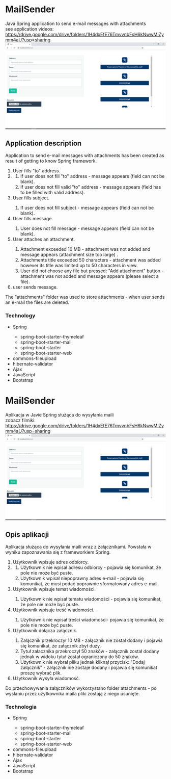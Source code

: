 # MailSender
Java Spring application to send e-mail messages with attachments<br>
see application videos: https://drive.google.com/drive/folders/1H4dxEfE76TmvvnbFsH6kNwwMlZymm4aU?usp=sharing
![Screenshot](mail.png)
<h2>Application description</h2>
Application to send e-mail messages with attachments has been created as result of getting to know Spring framework.
<ol>
	<li>User fills "to" address.<li>
	<ol>
	 	<li>If user does not fill "to" address - message appears (field can not be blank).</li>
		<li>If user does not fill valid "to" address - message appears (field has to be filled with valid address).</li>
	</ol>
	<li>User fills subject.</li>
	<ol>
		<li>If user does not fill subject  - message appears (field can not be blank).</li>
	</ol>
	<li>User fills message.</li>
	<ol>
		<li>User does not fill message - message appears (field can not be blank).</li>
	</ol>
	<li>User attaches an attachment.</li>
	<ol>
		<li>Attachment exceeded 10 MB - attachment was not added and message appears (attachment size too large) .</li>
		<li>Attachments title exceeded 50 characters - attachment was added however its title was limited up to 50 characters in view.</li>
		<li>User did not choose any file but pressed: "Add attachment" button - attachment was not added and message appears (please select a file).</li>
	</ol>
	<li>user sends message.</li>
</ol>
The "attachments" folder was used to store attachments - when user sends an e-mail the files are deleted.
<h3>Technology</h3>
<ul>
  <li>Spring</li>
  <ul>
	<li>spring-boot-starter-thymeleaf</li>
	<li>spring-boot-starter-mail</li>
	<li>spring-boot-starter</li>
	<li>spring-boot-starter-web</li>
  </ul>
  <li>commons-fileupload</li>
  <li>hibernate-validator</li>
  <li>Ajax</li>
  <li>JavaScript</li>
  <li>Bootstrap</li>
 </ul>

 

# MailSender
Aplikacja w Javie Spring służąca do wysyłania maili<br>
zobacz filmiki: https://drive.google.com/drive/folders/1H4dxEfE76TmvvnbFsH6kNwwMlZymm4aU?usp=sharing
![Screenshot](mail.png)
<h2>Opis aplikacji</h2>
Aplikacja służąca do wysyłania maili wraz z załącznikami. Powstała w wyniku zapoznawania się z frameworkiem Spring.
<ol>
	<li>Użytkownik wpisuje adres odbiorcy.<li>
	<ol>
	 	<li>Użytkownik nie wpisał adresu odbiorcy - pojawia się komunikat, że pole nie może być puste.</li>
		<li>Użytkownik wpisał niepoprawny adres e-mail - pojawia się komunikat, że musi podać poprawnie sformatowany adres e-mail.</li>
	</ol>
	<li>Użytkownik wpisuje temat wiadomości.</li>
	<ol>
		<li>Użytkownik nie wpisał tematu wiadomości - pojawia się komunikat, że pole nie może być puste.</li>
	</ol>
	<li>Użytkownik wpisuje treść wiadomości.</li>
	<ol>
		<li>Użytkownik nie wpisał treści wiadomości- pojawia się komunikat, że pole nie może być puste.</li>
	</ol>
	<li>Użytkownik dołącza załącznik.</li>
	<ol>
		<li>Załącznik przekroczył 10 MB - załącznik nie został dodany i pojawia się komunikat, że załącznik zbyt duży.</li>
		<li>Tytuł załacznika przekroczył 50 znaków - załącznik został dodany jednak w widoku tytuł został ograniczony do 50 znaków.</li>
		<li>Użytkownik nie wybrał pliku jednak kliknął przycisk: "Dodaj załącznik" - załącznik nie zostaje dodany i pojawia się komunikat proszę wybrać plik.</li>
	</ol>
	<li>Użytkownik wysyła wiadomość.</li>
</ol>
Do przechowywania załączników wykorzystano folder attachments - po wysłaniu przez użytkownika maila pliki zostają z niego usunięte.

<h3>Technologia</h3>
<ul>
  <li>Spring</li>
  <ul>
	<li>spring-boot-starter-thymeleaf</li>
	<li>spring-boot-starter-mail</li>
	<li>spring-boot-starter</li>
	<li>spring-boot-starter-web</li>
  </ul>
  <li>commons-fileupload</li>
  <li>hibernate-validator</li>
  <li>Ajax</li>
  <li>JavaScript</li>
  <li>Bootstrap</li>
 </ul>

 
